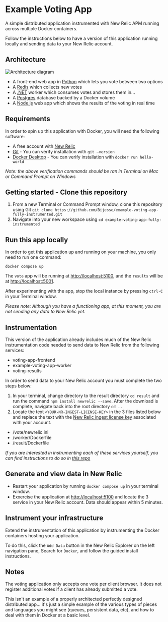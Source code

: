 # Example Voting App

A simple distributed application instrumented with New Relic APM running across multiple Docker containers.

Follow the instructions below to have a version of this application running locally and sending data to your New Relic account.

## Architecture

![Architecture diagram](architecture.excalidraw.png)

* A front-end web app in [Python](/vote) which lets you vote between two options
* A [Redis](https://hub.docker.com/_/redis/) which collects new votes
* A [.NET](/worker/) worker which consumes votes and stores them in…
* A [Postgres](https://hub.docker.com/_/postgres/) database backed by a Docker volume
* A [Node.js](/result) web app which shows the results of the voting in real time

## Requirements
In order to spin up this application with Docker, you will need the following software:  

* A free account with [New Relic](https://newrelic.com)
* [Git](https://github.com/git-guides/install-git) - You can verify installation with `git –version`
* [Docker Desktop](https://www.docker.com/products/docker-desktop/) - You can verify installation with `docker run hello-world`

*Note: the above verification commands should be ran in Terminal on Mac or Command Prompt on Windows*

## Getting started - Clone this repository
1. From a new Terminal or Command Prompt window, clone this repository using Git `git clone https://github.com/Bijesse/example-voting-app-fully-instrumented.git`
2. Navigate into your new workspace using `cd example-voting-app-fully-instrumented`


## Run this app locally
In order to get this application up and running on your machine, you only need to run one command: 
```shell
docker compose up
```

The `vote` app will be running at [http://localhost:5100](http://localhost:5100), and the `results` will be at [http://localhost:5001](http://localhost:5001).


After experimenting with the app, stop the local instance by pressing `ctrl-C` in your Terminal window.

*Please note: Although you have a functioning app, at this moment, you are not sending any data to New Relic yet.*

## Instrumentation
This version of the application already includes much of the New Relic instrumentation code needed to send data to New Relic from the following services:

* voting-app-frontend
* example-voting-app-worker
* voting-results  

In order to send data to your New Relic account you must complete the two steps below:

1. In your terminal, change directory to the result directory `cd result` and run the command `npm install newrelic --save`. After the download is complete, navigate back into the root directory `cd ..`
2. Locate the text `<YOUR-NR-INGEST-LICENSE-KEY>` in the 3 files listed below and replace the text with the [New Relic ingest license key](https://docs.newrelic.com/docs/apis/intro-apis/new-relic-api-keys/#ingest-keys) associated with your account.

* /vote/newrelic.ini
* /worker/Dockerfile
* /result/Dockerfile  
  
*If you are interested in instrumenting each of these services yourself, you can find instructions to do so in [this repo](https://github.com/Bijesse/example-voting-app)*

## Generate and view data in New Relic
* Restart your application by running `docker compose up` in your terminal window.
* Exxercise the application at [http://localhost:5100](http://localhost:5100) and locate the 3 service in your New Relic account. Data should appear within 5 minutes. 

## Instrument your infrastructure
Extend the instrumentation of this application by instrumenting the Docker containers hosting your application. 

To do this, click the `Add Data` button in the New Relic Explorer on the left navigation pane, Search for `Docker`, and follow the guided install instructions. 

## Notes

The voting application only accepts one vote per client browser. It does not register additional votes if a client has already submitted a vote.

This isn't an example of a properly architected perfectly designed distributed app... it's just a simple
example of the various types of pieces and languages you might see (queues, persistent data, etc), and how to
deal with them in Docker at a basic level.
